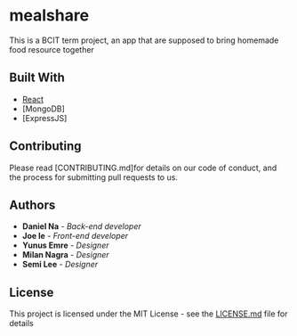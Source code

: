 # mealshare


This is a BCIT term project, an app that are supposed to bring homemade food resource together



## Built With

* [React](https://reactjs.org/) 
* [MongoDB]
* [ExpressJS]



## Contributing

Please read [CONTRIBUTING.md]for details on our code of conduct, and the process for submitting pull requests to us.



## Authors

* **Daniel Na** - *Back-end developer*
* **Joe le** - *Front-end developer*
* **Yunus Emre** - *Designer* 
* **Milan Nagra** - *Designer* 
* **Semi Lee** - *Designer* 



## License

This project is licensed under the MIT License - see the [LICENSE.md](LICENSE.md) file for details

